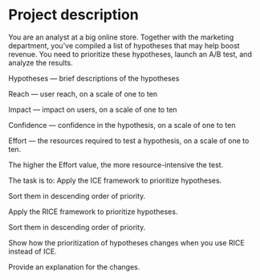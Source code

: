 # Project description
You are an analyst at a big online store. Together with the marketing department, you've compiled a list of hypotheses that may help boost revenue. You need to prioritize these hypotheses, launch an A/B test, and analyze the results.

Hypotheses — brief descriptions of the hypotheses

Reach — user reach, on a scale of one to ten

Impact — impact on users, on a scale of one to ten

Confidence — confidence in the hypothesis, on a scale of one to ten

Effort — the resources required to test a hypothesis, on a scale of one to ten.

The higher the Effort value, the more resource-intensive the test.

The task is to: Apply the ICE framework to prioritize hypotheses.

Sort them in descending order of priority.

Apply the RICE framework to prioritize hypotheses.

Sort them in descending order of priority.

Show how the prioritization of hypotheses changes when you use RICE instead of ICE.

Provide an explanation for the changes.
